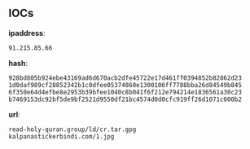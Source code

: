 
## IOCs

__ipaddress__:

```text
91.215.85.66
```
__hash__:

```text
928bd805b924ebe43169ad6d670acb2dfe45722e17d461ff0394852b82862d23
1d0daf989cf28852342b1c0dfee05374860e1300106ff7788bba26d84549b845
6f350e64d4efbe8e2953b39bfee1040c8b041f6f212e794214e1836561a30c23
b7469153dc92bf5de9bf2521d9550df21bc4574d0d0cfc919ff26d1071c000b2
```
__url__:

```text
read-holy-quran.group/ld/cr.tar.gpg
kalpanastickerbindi.com/1.jpg	
```
